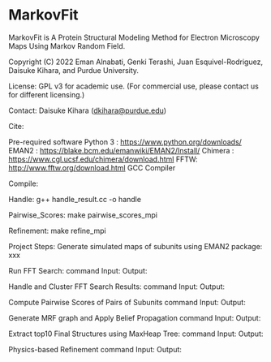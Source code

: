 # MarkovFit
MarkovFit is A Protein Structural Modeling Method for Electron Microscopy Maps Using Markov Random Field.

Copyright (C) 2022 Eman Alnabati, Genki Terashi, Juan Esquivel-Rodriguez, Daisuke Kihara, and Purdue University.

License: GPL v3 for academic use. (For commercial use, please contact us for different licensing.)

Contact: Daisuke Kihara (dkihara@purdue.edu)

Cite:

Pre-required software
Python 3 : https://www.python.org/downloads/
EMAN2 : https://blake.bcm.edu/emanwiki/EMAN2/Install/
Chimera : https://www.cgl.ucsf.edu/chimera/download.html
FFTW: http://www.fftw.org/download.html
GCC Compiler

Compile:

Handle:
g++ handle_result.cc -o handle

Pairwise_Scores:
make pairwise_scores_mpi

Refinement:
make refine_mpi

Project Steps:
Generate simulated maps of subunits using EMAN2 package:
xxx

Run FFT Search:
command
Input:
Output:

Handle and Cluster FFT Search Results:
command
Input:
Output:

Compute Pairwise Scores of Pairs of Subunits
command
Input:
Output:

Generate MRF graph and Apply Belief Propagation
command 
Input:
Output:

Extract top10 Final Structures using MaxHeap Tree:
command 
Input:
Output:

Physics-based Refinement
command
Input:
Output:


